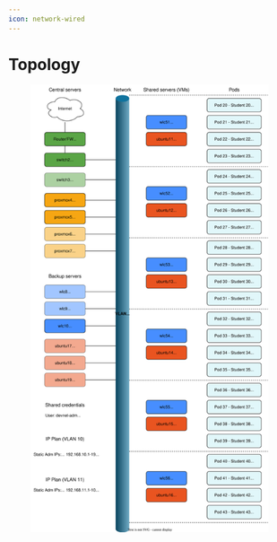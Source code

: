 ```yaml
---
icon: network-wired
---
```


# Topology

<figure><img src=".gitbook/assets/topology.drawio (1).svg" alt=""><figcaption></figcaption></figure>
